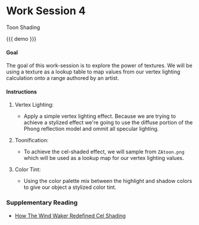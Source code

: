 # Work Session 4
<p class="lead">Toon Shading</p>

{{{ demo }}}

#### Goal
The goal of this work-session is to explore the power of textures. We will be using a texture as a lookup table to map values from our vertex lighting calculation onto a range authored by an artist.


#### Instructions

1. Vertex Lighting:
    * Apply a simple vertex lighting effect. Because we are trying to achieve a stylized effect we're going to use the diffuse portion of the Phong reflection model and ommit all specular lighting.

2. Toonification:
    * To achieve the cel-shaded effect, we will sample from `ZAtoon.png` which will be used as a lookup map for our vertex lighting values.

3. Color Tint:
    * Using the color palette mix between the highlight and shadow colors to give our object a stylized color tint.


### Supplementary Reading

*   [How The Wind Waker Redefined Cel Shading][]


[How The Wind Waker Redefined Cel Shading]: https://www.youtube.com/watch?v=mnxs6CR6Zrk
